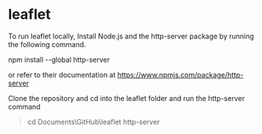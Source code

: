 # leaflet

To run leaflet locally, 
Install Node.js and the http-server package by running the following command. 

npm install --global http-server

or refer to their documentation at https://www.npmjs.com/package/http-server

Clone the repository and cd into the leaflet folder and run the http-server command

>cd Documents\GitHub\leaflet
>http-server
